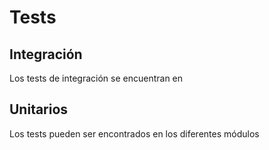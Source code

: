 # Tests

## Integración
Los tests de integración se encuentran en 

## Unitarios
Los tests pueden ser encontrados en los diferentes módulos
